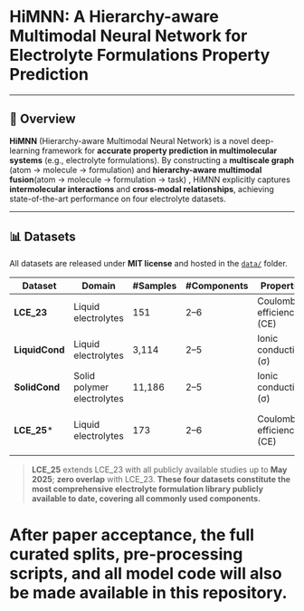 # HiMNN: A Hierarchy-aware Multimodal Neural Network for Electrolyte Formulations Property Prediction


---

## 🔬 Overview

**HiMNN** (Hierarchy-aware Multimodal Neural Network) is a novel deep-learning framework for **accurate property prediction in multimolecular systems** (e.g., electrolyte formulations). By constructing a **multiscale graph** (atom → molecule → formulation) and **hierarchy-aware multimodal fusion**(atom → molecule → formulation → task) , HiMNN explicitly captures **intermolecular interactions** and **cross-modal relationships**, achieving state-of-the-art performance on four electrolyte datasets.

---

## 📊 Datasets

All datasets are released under **MIT license** and hosted in the [`data/`](data/) folder.  


| Dataset | Domain | #Samples | #Components | Properties | Source |
|---------|--------|----------|-------------|------------|--------|
| **LCE_23** | Liquid electrolytes | 151 | 2–6 | Coulombic efficiency (CE) | [Kim et al. 2023](https://doi.org/10.1039/D3DD00063A) |
| **LiquidCond** | Liquid electrolytes | 3,114 | 2–5 | Ionic conductivity (σ) | [Bradford et al. 2023](https://pubs.acs.org/doi/10.1021/acscentsci.2c01181) |
| **SolidCond** | Solid polymer electrolytes | 11,186 | 2–5 | Ionic conductivity (σ) | [Bradford et al. 2023](https://pubs.acs.org/doi/10.1021/acscentsci.2c01181) |
| **LCE_25*** | Liquid electrolytes | 173 | 2–6 | Coulombic efficiency (CE) | This work (to be released) |

> **LCE_25** extends LCE_23 with all publicly available studies up to **May 2025**; **zero overlap** with LCE_23. **These four datasets constitute the most comprehensive electrolyte formulation library publicly available to date, covering all commonly used components.**
> 
# After paper acceptance, the **full curated splits**, **pre-processing scripts**, and **all model code** will also be made available in this repository.


